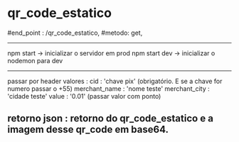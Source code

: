# qr_code_estatico
#end_point : /qr_code_estatico,
#metodo: get,

---------------------------------------------------------------------------
npm start -> inicializar o servidor em prod
npm start dev -> inicializar o nodemon para dev

---------------------------------------------------------------------------

passar por header valores :
cid : 'chave pix' (obrigatório. E se a chave for numero passar o +55) 
merchant_name : 'nome teste'
merchant_city : 'cidade teste'
value : '0.01' (passar valor com ponto)

retorno json : retorno do qr_code_estatico e a imagem desse qr_code em base64. 
---------------------------------------------------------------------------
